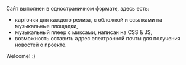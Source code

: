 Сайт выполнен в одностраничном формате, здесь есть:
- карточки для каждого релиза, с обложкой и ссылками на музыкальные площадки, 
- музыкальный плеер с миксами, написан на CSS & JS, 
- возможность оставить адрес электронной почты для получения новостей о проекте. 

Welcome! :)
